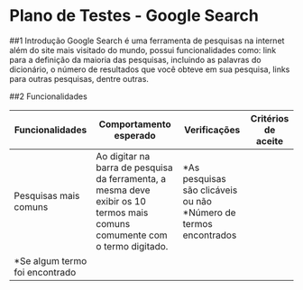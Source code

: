 # Plano de Testes - Google Search


##1 Introdução
Google Search é uma ferramenta de pesquisas na internet além do site mais visitado do mundo, possui funcionalidades como: link para a definição da maioria das pesquisas, incluindo as palavras do dicionário, o número de resultados que você obteve em sua pesquisa, links para outras pesquisas, dentre outras.

##2 Funcionalidades

|Funcionalidades| Comportamento esperado | Verificações |Critérios de aceite|
|---------------|------------------------|--------------|-------------------|
|Pesquisas mais comuns|Ao digitar na barra de pesquisa da ferramenta, a mesma deve exibir os 10 termos mais comuns comumente com o termo digitado.|*As pesquisas são clicáveis ou não *Número de termos encontrados 
*Se algum termo foi encontrado|

 





